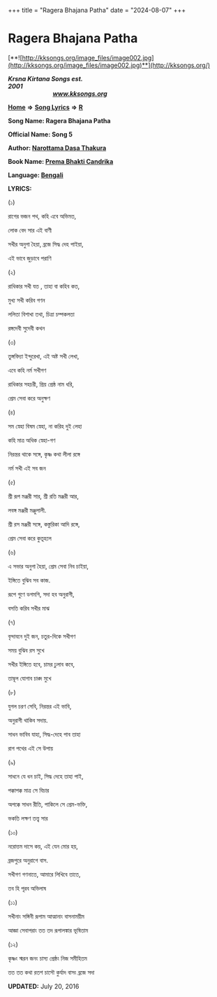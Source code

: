 +++
title = "Ragera Bhajana Patha"
date = "2024-08-07"
+++

# Ragera Bhajana Patha
[**![http://kksongs.org/image_files/image002.jpg](http://kksongs.org/image_files/image002.jpg)**](http://kksongs.org/)

**_Krsna Kirtana Songs est. 2001_**                                                                                                                                                 **_www.kksongs.org_**

**[Home](http://kksongs.org/)** **⇒** **[Song Lyrics](http://kksongs.org/lyrics.html)** **⇒** **[R](http://kksongs.org/songs/song_r.html)**

**Song Name: Ragera Bhajana Patha**

**Official Name: Song 5**

**Author: [Narottama Dasa Thakura](http://kksongs.org/authors/list/narottama.html)**

**Book Name: [Prema Bhakti Candrika](http://kksongs.org/authors/literature/pbc.html)**

**Language: [Bengali](http://kksongs.org/language/list/bengali.html)**

**LYRICS:**

(১)

রাগের ভজন পথ, কহি এবে অভিমত,

লোক বেদ সার এই বাণী

সখীর অনুগা হৈয়া, ব্রজে সিদ্ধ দেহ পাইয়া,

এই ভাবে জুড়াবে পরাণি

(২)

রাধিকার সখী যত , তাহা বা কহিব কত,

মুখ্য সখী করিব গণন

ললিতা বিশাখা তথা, চিত্রা চম্পকলতা

রঙ্গদেবী সুদেবী কথন

(৩)

তুঙ্গবিদ্যা ইন্দুরেখা, এই অষ্ট সখী লেখা,

এবে কহি নর্ম সখীগণ

রাধিকার সহচরী, প্রিয় প্রেষ্ঠ নাম ধরি,

প্রেম সেবা করে অনুক্ষণ

(৪)

সম স্নেহা বিষম স্নেহা, না করিহ দুই লেহা

কহি মাত্র অধিক স্নেহা\-গণ

নিরন্তর থাকে সঙ্গে, কৃষ্ণ কথা লীলা রঙ্গে

নর্ম সখী এই সব জন

(৫)

শ্রী রূপ মঞ্জরী সার, শ্রী রতি মঞ্জরী আর,

লবঙ্গ মঞ্জরী মঞ্জুলালী.

শ্রী রস মঞ্জরী সঙ্গে, কস্তুরিকা আদি রঙ্গে,

প্রেম সেবা করে কুতূহলে

(৬)

এ সভার অনুগা হৈয়া, প্রেম সেবা নিব চাইয়া,

ইঙ্গিতে বুঝিব সব কাজ.

রূপে গুণে ডগমগি, সদা হব অনুরাগী,

বসতি করিব সখীর মাঝ

(৭)

বৃন্দাবনে দুই জন, চতুর\-দিকে সখীগণ

সময় বুঝিব রস সুখে

সখীর ইঙ্গিতে হবে, চামর ঢুলাব কবে,

তাম্বূল যোগাব চাঙ্দ মুখে

(৮)

যুগল চরণ সেবি, নিরন্তর এই ভাবি,

অনুরাগী থাকিব সদায়.

সাধন ভাবিব যাহা, সিদ্ধ\-দেহে পাব তাহা

রাগ পথের এই সে উপায়

(৯)

সাধনে যে ধন চাই, সিদ্ধ দেহে তাহা পাই,

পক্কাপক্ক মাত্র সে বিচার

অপক্কে সাধন রীতি, পাকিলে সে প্রেম\-ভক্তি,

ভকতি লক্ষণ তত্ত্ব সার

(১০)

নরোত্তম দাসে কয়, এই যেন মোর হয়,

ব্রজপুরে অনুরাগে বাস.

সখীগণ গণনাতে, আমারে লিখিবে তাতে,

তব হি পূরব অভিলাষ

(১১)

সখীনাং সঙ্গিনী রূপাম আত্মানাং বাসনাময়ীম

আজ্ঞা সেবাপরাং তত তদ রূপালঙ্কার ভূষিতাম

(১২)

কৃষ্ণং স্মরন জনং চাস্য প্রেষ্ঠং নিজ সমীহিতম

তত তত কথা রতশ চাসৌ কুর্যাদ বাসং ব্রজে সদা

**UPDATED:** July 20, 2016